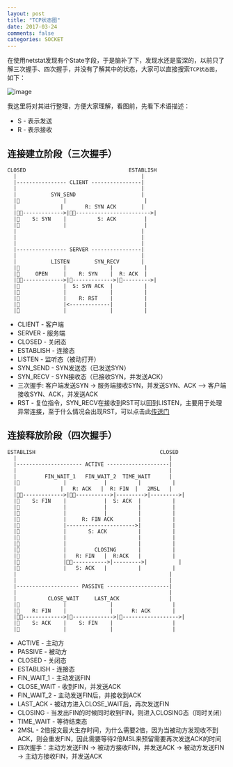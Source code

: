 ```yaml
---
layout: post
title: "TCP状态图"
date: 2017-03-24
comments: false
categories: SOCKET
---
```


在使用netstat发现有个State字段，于是脑补了下，发现水还是蛮深的，以前只了解三次握手、四次握手，并没有了解其中的状态，大家可以直接搜索`TCP状态图`，如下：

![image](http://www.cnitblog.com/images/cnitblog_com/wildon/544465b00200001s.png)

我这里将对其进行整理，方便大家理解，看图前，先看下术语描述：

* S - 表示发送
* R - 表示接收

## 连接建立阶段（三次握手）

```
CLOSED                                 ESTABLISH
  |                                        |
  |---------------- CLIENT ----------------|
  |                                        |
  |           SYN_SEND                     |
  |              |                         |
  |              |       R: SYN ACK        |
  |------------->|------------------------>|
  |    S: SYN    |          S: ACK         |
  |              |                         |
  |                                        |
  |                                        |
  |                                        |
  |---------------- SERVER ----------------|
  |                                        |
  |           LISTEN        SYN_RECV       |
  |              |              |          |
  |     OPEN     |    R: SYN    |  R: ACK  |
  |------------->|------------->|--------->|
  |              |  S: SYN ACK  |          |
  |              |              |          |
  |              |    R: RST    |          |
  |              |<-------------|          |
  |              |              |          |

```
* CLIENT - 客户端
* SERVER - 服务端
* CLOSED - 关闭态
* ESTABLISH - 连接态
* LISTEN - 监听态（被动打开）
* SYN_SEND - SYN发送态（已发送SYN）
* SYN_RECV - SYN接收态（已接收SYN，并发送ACK）
* 三次握手: 客户端发送SYN -> 服务端接收SYN，并发送SYN、ACK -->  客户端接收SYN、ACK，并发送ACK
* RST - 复位指令，SYN_RECV在接收到RST可以回到LISTEN，主要用于处理异常连接，至于什么情况会出现RST，可以点击此[传送门](https://my.oschina.net/costaxu/blog/127394)

## 连接释放阶段（四次握手）

```
ESTABLISH                                        CLOSED
  |                                                 |
  |--------------------- ACTIVE --------------------|
  |                                                 |
  |         FIN_WAIT_1   FIN_WAIT_2  TIME_WAIT      |
  |              |            |          |          |
  |              |   R: ACK   |  R: FIN  |   2MSL   |
  |------------->|----------->|--------->|--------->|
  |    S: FIN    |            |  S: ACK  |          |
  |              |            |          |          |
  |              |            |          |          |
  |              |     R: FIN ACK        |          |
  |              |---------------------->|          |
  |              |       S: ACK          |          |
  |              |                       |          |
  |              |                       |          |
  |              |         CLOSING       |          |
  |              |   R: FIN   |  R:ACK   |          |
  |              |----------->|--------->|          |
  |              |   S: ACK   |          |          |
  |                                                 |
  |                                                 |
  |-------------------- PASSIVE --------------------|
  |                                                 |
  |          CLOSE_WAIT     LAST_ACK                |
  |              |              |                   |
  |    R: FIN    |              |      R: ACK       |
  |------------->|------------->|------------------>|
  |    S: ACK    |    S: FIN    |                   |
  |              |              |                   |

```
* ACTIVE - 主动方
* PASSIVE - 被动方
* CLOSED - 关闭态
* ESTABLISH - 连接态
* FIN_WAIT_1 - 主动发送FIN
* CLOSE_WAIT - 收到FIN，并发送ACK
* FIN_WAIT_2 - 主动发送FIN后，并接收到ACK
* LAST_ACK - 被动方进入CLOSE_WAIT后，再次发送FIN
* CLOSING - 当发出FIN的时候同时收到FIN，则进入CLOSING态（同时关闭）
* TIME_WAIT - 等待结束态
* 2MSL - 2倍报文最大生存时间，为什么需要2倍，因为当被动方发现收不到ACK，则会重发FIN，因此需要等待2倍MSL来预留需要再次发送ACK的时间
* 四次握手：主动方发送FIN -> 被动方接收FIN，并发送ACK -> 被动方发送FIN -> 主动方接收FIN，并发送ACK 
